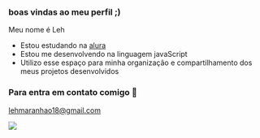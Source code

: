 ### boas vindas ao meu perfil ;) 

Meu nome é Leh 
- Estou estudando na [alura](https://www.aluea.com.br0)
- Estou me desenvolvendo na linguagem javaScript
- Utilizo esse espaço para minha organizaçâo e compartilhamento dos meus projetos desenvolvidos

### Para entra em contato comigo 🎀
lehmaranhao18@gmail.com


![](https://tenor.com/pt-BR/view/grown-ups-me-gif-10768732)
